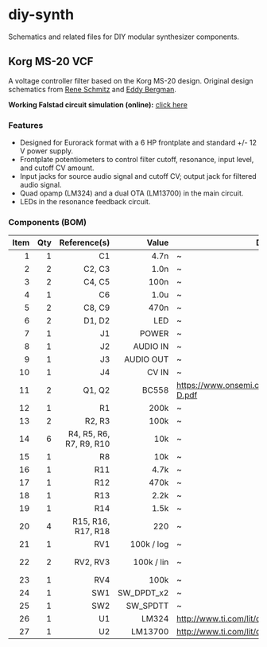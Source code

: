 # diy-synth

Schematics and related files for DIY modular synthesizer components.


## Korg MS-20 VCF

A voltage controller filter based on the Korg MS-20 design. Original design schematics from [Rene Schmitz](https://www.schmitzbits.de/ms20.html) and [Eddy Bergman](https://www.eddybergman.com/2019/12/synthesizer-build-part-12-korg-ms20.html?m=1).

**Working Falstad circuit simulation (online):** [click here](https://falstad.com/circuit/circuitjs.html?ctz=CQAgbArCAMB00OgRgCwE4Oa9msAc0AzEkmummNGAOwBMEa41IStIGuiCSAUCtGxRIwIWvxARWo8UhgAdAM7RF-RQFpWi5Uq2wo27aoWadpuPsVIt14wkUATAKYAzAIYBXADYAXecZvaSHYKTm5evoEBlsGhHj5+VmbR2rHhCVG2KS5xEeqJBskO2WnaGhlBWWHxpfk2FUVVuQplSZkNOX4tBW0hxdV55TF9TbWm9b2N6a3jqf3+00OTkQuVHcvdM8M8ruAo0tAsUmIHeCxsGmwVXDA3VwjbIChgexpSQiKvbIxSFyxcCDcDndoDwAO5nU6kQSQtBsEHg1inY6HNjI+GPGHQ0RiGBgjHYvbPAm48EMVE4iDUES0HHoynUilUliwkkSJlQ8AQEQc9GQaniZ4HNF4ySo8T0-asiXI6VcqVM+giMmiOXolBI8TqlUiNVIuVExWswi0A7vfFm3Xa-GEaB7OkKuUSm12ngAY2ttuthB1LEcakYcG4nGQbrZImdYZAhG9tz9AfgyGDvHBWujIi1Fp4ACcWCg9siOWi-og8fwhdBTmaTad0YQ8HthKbhCxKKy+cy2O3G225d2ng3WyCc2a+0Tu0CuNmQJ8Wwc1GPB8X7uCZ92NHnZ6z5wOgbRIYO8YiWOy9x3cTm6-m8KdL1GY0KTVO06Jr3fw-fsbX6y+b9-aHQjRjf82GfPcayndcr1OSC3xuGkh2nQtXw0FlnwfBC1ENZFMIrSUJxLHM1G9G8IHOYjHgBctJ3dNQyyjT1aONei7WDRBZEDRMOOTadyMIUieLAG9PQQs0UCY-tHiYoUkGoNUATEwRmwU3FhBAmNRQog4NLYWZvDUTxHHsFhAU4XhVM0iQN2fCANx04Z9MM4yDmc+BuOsqRjS0qRa3UqyTUsl1wU8gKo38jS5NNJjb2UiKQro8KnxjdUDmiggbggEsgu-ZKLJynz0zS4K8tDQSNQOaggPEU1YDAbA6swCA-WYLikx4GS9mvSK2E6qNBOM4FcAYNB-hGxMACVHAUAB7AA7VwZtdRw8UYkCGJyiMQV8VAXjSmSPjSud2NuAFdJ4XwwOnNLDTUA7EJMioQFOlcmNug7SwoURcPQEQ3pTD60okt7h2bAGiVuu4pxOU1TnBydwWug05Q0HVDyZf1uTRkg4VRj4satGd0WuvHro+wmkbx58CcS3GPO-AnHlkkF3To9GLO3G4UFgRnRq4JA4yTVqUwBVmWbx2L2ZZrVxa1PbpylnG5chNGiTVIkRbS1ndTnD6cto8CUw1jNhflnNZaIy52R9FBufRM2ZbRqTDw3G6gR+X7EP5aG8LxdtkVK72VzoiMiL6jbSxhoU5Xds0rqj5y+AERCjnEZHJXYmwjAuDJzD8QxAlobO9CmDZFjWSxBlWEpy5Wdoq-mEvK7mUZAlLuuujqVu5nbsZO6abuW8bvvm8KCYy+aYeel0zoJ82JZq4b2um4rxeRmX0e65n3vi47wflqY6seO6+OspePHRe80tmxnc-sZTNWj11o8ELx82URbW4Mttn4mJfoHFcu5yADjqTnaohU8M4LjQRlkuSisB+CyAAMLuG8FNZwzhlq-znFqF2rI5y7TdvHAA5gJSswtyIWlxMQlCalcaoX4kQxCVkYwwT4nCShsFnycPoew28nDvysMBDwYhpEbzqQ8h+EExCJLKRyjFdhj9TzfTATWdheNmwUzYSCMayj-6QI9iZGQmjBo8G0XoiBR4YKAJTt5QEegTHThEbBNQXIUofj2HRIIJlzBtVkg4o4AFnGtmAsZeCUZSIThYDwAAyorFKDENIbRuG4TwChHBwWWtpAJ2lXzomcaeSmCT7wZPER8BJ-kQTkT1nEl460+pHQAJIzR4ORI8BZTzBKOkgBQ3hFAAHlkHNL6r7AUcoOlwRmvYPpAyWkELfnoo6AAhAAlq4BQzTfFE2pHKH+gidjRWbM+M03xzhSGBIA-CmVQpNnfOmZskiQA9WUo8qWuJtGy3UUyF5ppDpGO8cQi6ODg63RBL0h5V1cIUHLJCVkrSZC2Sqhgo4uFqGfX1ohFk2EkJopggC7aogAK5LxcEmcwTCW2QCUShFK5CwpwPsKal8LDobnHIeU8HJYXHwsgfUCuEyae1gvSgV4hQIErxKBYVQFeVir-ABKsorwTDIOF2FkX4dxRhlbfK0+8464h2MqP24hkSQhOZcEa91-h71DgxCMYdyGViUpWaBBwABijhDIACNXCugANYJ0IBzfBbBHFAjzAAfTwKG6AoaxI2VDRAUNrB8Cho0KG2gCaw2ED9U4pSGYVEkAjRGqNMbCAJqjRxBAaAqRcnoMmpAqaE1IAjZm2gJAwVCnEJW-lQJZwAm4j1A+-aqVtslD1ci6I8BEniiyOiFS+rKinYIJ1IAJrTTmgtJapJp0AmipRLNjicqCgkKeIEkhw2RujXxFAqa9CRtgHWlNaakCnszZUvFa431stuN0xQjTBm-jVbeI8R1aATJ-U08EeBmwDvBWiuiMj5LRwQ98rymqiqFX8pmIKGH0ModxPwf1YAcQRgquGPqrswBnqLZeuNCbaBJofQ2ijmb8PTguh9DQltAFPqvYWi9sa4BPsI-GuAEaGPcdDcxogDjFFXzg+DVAlG+NXqCLe+9dbH0Kck-6j6EYaR7DHYceNvGY3KbLXe2t9aSDxq08SHT-FxwsAgEZ89JnVPVuE+ZsTTmJNZrwB9IDAgGwqrODxlz1GPNqYTXiEjkpqB-gRe6f2ssYuy2qrVeqdVGpqGagmdiuXosxmS9+VL0XitMji0FzVFXYt-lpD7V8ssLolYRGyk8+544AA8QDUH86+PAOJSCyAbISBwCy8RNba8eFG8NRkyAxQimJkHqS4WqwfQByTUnpK6z1-1tA+IPNoIwPblZcxnFGyKfJfVMIATHdEiQrYBGOIEd2jbaShQiiZNZT79CPvhn4i4sJ2MYlEU9MHYJiSDivfSSucH-lrsgTI8tYJALkdDvh5KTCs3Os8Sk9GZgmF+GalOwACQAAo8C6yDoUeB-UE92xOx4p2AAy5OusQBjNGLS7O7z+uGyAFnFPLIpUgxIBg6r3Ek-J9SjFyKaXxxY7LdanobIsRQPGq9VHY10YixZtNaufNTUOBLpVqAbKsTy2xOCRuow8ENyQDqNxZJgFbEgQgd7oAEoTImWQlxUA27tziPNVJUBwi9xboMlxbchYeY7qgrZ9B3qjJEusEhZDOqOhcw6y7JqzXmotRQzqxsp6CKcdPSfI7C1kFEqa7gsz54UM6rMjgACO7hHALQAJ7NNOBAUvnSqJ3QWY4bwrgAD0AALZ1ABRbvbIQBl4iSaIUIA5AgiAA)

### Features

* Designed for Eurorack format with a 6 HP frontplate and standard +/- 12 V power supply.
* Frontplate potentiometers to control filter cutoff, resonance, input level, and cutoff CV amount.
* Input jacks for source audio signal and cutoff CV; output jack for filtered audio signal.
* Quad opamp (LM324) and a dual OTA (LM13700) in the main circuit.
* LEDs in the resonance feedback circuit.

### Components (BOM)

|Item |Qty  |Reference(s)                  |Value          |Datasheet                                         |Note           |
|----:|----:|-----------------------------:|--------------:|--------------------------------------------------|---------------|
|    1|    1|                            C1|           4.7n|~                                                 |               |
|    2|    2|                        C2, C3|           1.0n|~                                                 |               |
|    3|    2|                        C4, C5|           100n|~                                                 |               |
|    4|    1|                            C6|           1.0u|~                                                 |               |
|    5|    2|                        C8, C9|           470n|~                                                 |               |
|    6|    2|                        D1, D2|            LED|~                                                 |               |
|    7|    1|                            J1|          POWER|~                                                 |               |
|    8|    1|                            J2|       AUDIO IN|~                                                 |               |
|    9|    1|                            J3|      AUDIO OUT|~                                                 |               |
|   10|    1|                            J4|          CV IN|~                                                 |               |
|   11|    2|                        Q1, Q2|          BC558|https://www.onsemi.com/pub/Collateral/BC556BTA-D.pdf|             |
|   12|    1|                            R1|           200k|~                                                 |               |
|   13|    2|                        R2, R3|           100k|~                                                 |               |
|   14|    6|       R4, R5, R6, R7, R9, R10|            10k|~                                                 |               |
|   15|    1|                            R8|            10k|~                                                 |Feedback       |
|   16|    1|                           R11|           4.7k|~                                                 |               |
|   17|    1|                           R12|           470k|~                                                 |               |
|   18|    1|                           R13|           2.2k|~                                                 |               |
|   19|    1|                           R14|           1.5k|~                                                 |               |
|   20|    4|            R15, R16, R17, R18|            220|~                                                 |               |
|   21|    1|                           RV1|     100k / log|~                                                 |Resonance      |
|   22|    2|                      RV2, RV3|     100k / lin|~                                                 |CV Amount      |
|   23|    1|                           RV4|           100k|~                                                 |Input Level    |
|   24|    1|                           SW1|     SW_DPDT_x2|~                                                 |HP/LP          |
|   25|    1|                           SW2|       SW_SPDTT|~                                                 |6/12 dB        |
|   26|    1|                            U1|          LM324|http://www.ti.com/lit/ds/symlink/lm2902-n.pdf     |               |
|   27|    1|                            U2|        LM13700|http://www.ti.com/lit/ds/symlink/lm13700.pdf      |               |
